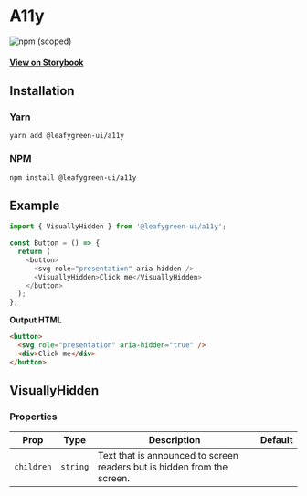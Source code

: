 # A11y

![npm (scoped)](https://img.shields.io/npm/v/@leafygreen-ui/a11y.svg)

#### [View on Storybook](https://mongodb.github.io/leafygreen-ui/?path=/story/a11y--default)

## Installation

### Yarn

```shell
yarn add @leafygreen-ui/a11y
```

### NPM

```shell
npm install @leafygreen-ui/a11y
```

## Example

```js
import { VisuallyHidden } from '@leafygreen-ui/a11y';

const Button = () => {
  return (
    <button>
      <svg role="presentation" aria-hidden />
      <VisuallyHidden>Click me</VisuallyHidden>
    </button>
  );
};
```

**Output HTML**

```html
<button>
  <svg role="presentation" aria-hidden="true" />
  <div>Click me</div>
</button>
```

## VisuallyHidden

### Properties

| Prop       | Type     | Description                                                             | Default |
| ---------- | -------- | ----------------------------------------------------------------------- | ------- |
| `children` | `string` | Text that is announced to screen readers but is hidden from the screen. |         |
